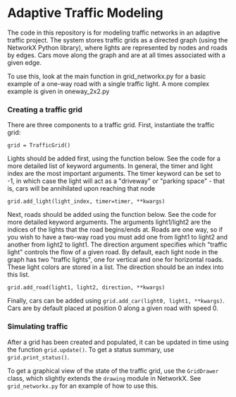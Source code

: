 # Adaptive Traffic Modeling

The code in this repository is for modeling traffic networks in an adaptive traffic project. The system stores traffic grids as a directed graph (using the NetworkX Python library), where lights are represented by nodes and roads by edges. Cars move along the graph and are at all times associated with a given edge.

To use this, look at the main function in grid\_networkx.py for a basic example of a one-way road with a single traffic light. A more complex example is given in oneway\_2x2.py

### Creating a traffic grid

There are three components to a traffic grid. First, instantiate the traffic grid:

`grid = TrafficGrid()`

Lights should be added first, using the function below. See the code for a more detailed list of keyword arguments. In general, the timer and light index are the most important arguments. The timer keyword can be set to -1, in which case the light will act as a "driveway" or "parking space" - that is, cars will be annihilated upon reaching that node

`grid.add_light(light_index, timer=timer, **kwargs)`

Next, roads should be added using the function below. See the code for more detailed keyword arguments. The arguments light1/light2 are the indices of the lights that the road begins/ends at. Roads are one way, so if you wish to have a two-way road you must add one from light1 to light2 and another from light2 to light1. The direction argument specifies which "traffic light" controls the flow of a given road. By default, each light node in the graph has two "traffic lights", one for vertical and one for horizontal roads. These light colors are stored in a list. The direction should be an index into this list.

`grid.add_road(light1, light2, direction, **kwargs)`

Finally, cars can be added using `grid.add_car(light0, light1, **kwargs)`. Cars are by default placed at position 0 along a given road with speed 0.

### Simulating traffic

After a grid has been created and populated, it can be updated in time using the function `grid.update()`. To get a status summary, use `grid.print_status()`. 

To get a graphical view of the state of the traffic grid, use the `GridDrawer` class, which slightly extends the `drawing` module in NetworkX. See `grid_networkx.py` for an example of how to use this.
